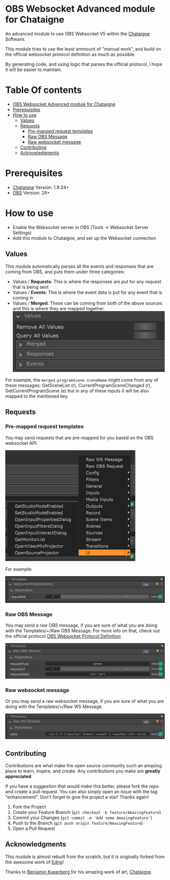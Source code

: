 # OBS Websocket Advanced module for Chataigne
An advanced module to use OBS Websocket V5 within the [Chataigne](http://benjamin.kuperberg.fr/chataigne/en) Software.

This module tries to use the least ammount of "manual work", and build on the official websocket protocol definition as much as possible.

By generating code, and using logic that parses the official protocol, I hope it will be easier to maintain.

<h1>Table Of contents</h1>

<!-- TOC -->
* [OBS Websocket Advanced module for Chataigne](#obs-websocket-advanced-module-for-chataigne)
* [Prerequisites](#prerequisites)
* [How to use](#how-to-use)
  * [Values](#values)
  * [Requests](#requests)
    * [Pre-mapped request templates](#pre-mapped-request-templates)
    * [Raw OBS Message](#raw-obs-message)
    * [Raw websocket message](#raw-websocket-message)
  * [Contributing](#contributing)
  * [Acknowledgments](#acknowledgments)
<!-- TOC -->

# Prerequisites
 * [Chataigne](https://benjamin.kuperberg.fr/chataigne/en) Version: 1.9.24+
 * [OBS](https://obsproject.com) Version: 28+


# How to use
 * Enable the Websocket server in OBS (Tools -> Websocket Server Settings) 
 * Add this module to Chataigne, and set up the Websocket connection

## Values
This module automatically parses all the events and responses that are coming from OBS, and
puts them under three categories:

 * Values / **Requests**: This is where the responses are put for any request that is being sent
 * Values / **Events**: This is where the event data is put for any event that is coming in
 * Values / **Merged**: These can be coming from both of the above sources and this is where they are mapped together.
![](docs/values.png)

For example, the `merged.programScene.sceneName` might come from any of these messages: GetSceneList (r), CurrentProgramSceneChanged (r), GetCurrentProgramScene (e) 
but in any of these inputs it will be also mapped to the mentioned key.

## Requests

### Pre-mapped request templates
You may send requests that are pre-mapped for you based on the OBS websocket API.

![templates.png](docs/templates.png)

For example:

![template.png](docs/template.png)


### Raw OBS Message
You may send a raw OBS message, if you are sure of what you are doing with the Templates/+/Raw OBS Message.
For more info on that, check out the official protocol [OBS Websocket Protocol Definition](https://github.com/obsproject/obs-websocket/blob/master/docs/generated/protocol.md#requests).

![rawobs.png](docs/rawobs.png)


### Raw websocket message
Or you may send a raw websocket message, if you are sure of what you are doing with the Templates/+/Raw WS Message.

![rawws.png](docs/rawws.png)

## Contributing
Contributions are what make the open source community such an amazing place to learn, inspire, and create. Any contributions you make are **greatly appreciated**.

If you have a suggestion that would make this better, please fork the repo and create a pull request. You can also simply open an issue with the tag "enhancement".
Don't forget to give the project a star! Thanks again!

1. Fork the Project
2. Create your Feature Branch (`git checkout -b feature/AmazingFeature`)
3. Commit your Changes (`git commit -m 'Add some AmazingFeature'`)
4. Push to the Branch (`git push origin feature/AmazingFeature`)
5. Open a Pull Request

## Acknowledgments
This module is almost rebuilt from the scratch, but it is originally forked from the awesome work of [Edrig](https://github.com/Edrig/OBS-Websocket-Chataigne-Module)!

Thanks to [Benjamin Kuperberg ](https://benjamin.kuperberg.fr/) for his amazing work of art, [Chataigne](http://benjamin.kuperberg.fr/chataigne/en).
